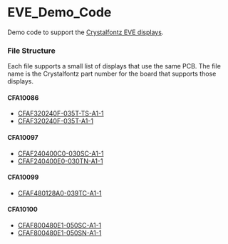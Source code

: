 # EVE_Demo_Code

Demo code to support the [Crystalfontz EVE displays](https://www.crystalfontz.com/products/eve-accelerated-tft-displays.php). 

### File Structure
Each file supports a small list of displays that use the same PCB. The file name is the Crystalfontz part number for the board that supports those displays.

#### CFA10086
* [CFAF320240F-035T-TS-A1-1](https://www.crystalfontz.com/product/cfaf320240f035ttsa11)
* [CFAF320240F-035T-A1-1](https://www.crystalfontz.com/product/cfaf320240f035ta11)

#### CFA10097
* [CFAF240400C0-030SC-A1-1](https://www.crystalfontz.com/product/cfaf240400c0030sca11)
* [CFAF240400E0-030TN-A1-1](https://www.crystalfontz.com/product/cfaf240400e0030tna11)

#### CFA10099
* [CFAF480128A0-039TC-A1-1](https://www.crystalfontz.com/product/cfaf480128a0039tca11)

#### CFA10100
* [CFAF800480E1-050SC-A1-1](https://www.crystalfontz.com/product/cfaf800480e1050sca11)
* [CFAF800480E1-050SN-A1-1](https://www.crystalfontz.com/product/cfaf800480e1050sna11)
